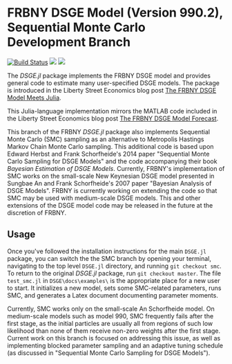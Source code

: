 # FRBNY DSGE Model (Version 990.2), Sequential Monte Carlo Development Branch
[![Build Status](https://travis-ci.org/FRBNY-DSGE/DSGE.jl.svg)](https://travis-ci.org/FRBNY-DSGE/DSGE.jl)
[![](https://img.shields.io/badge/docs-stable-blue.svg)](https://FRBNY-DSGE.github.io/DSGE.jl/stable)
[![](https://img.shields.io/badge/docs-latest-blue.svg)](https://FRBNY-DSGE.github.io/DSGE.jl/latest)

The *DSGE.jl* package implements the FRBNY DSGE model and provides general code
to estimate many user-specified DSGE models. The package is introduced in the
Liberty Street Economics blog post
[The FRBNY DSGE Model Meets Julia](http://libertystreeteconomics.newyorkfed.org/2015/12/the-frbny-dsge-model-meets-julia.html).

This Julia-language implementation mirrors the MATLAB code
included in the Liberty Street Economics blog post
[The FRBNY DSGE Model Forecast](http://libertystreeteconomics.newyorkfed.org/2015/05/the-frbny-dsge-model-forecast-april-2015.html).

This branch of the FRBNY *DSGE.jl* package also implements Sequential Monte Carlo (SMC) sampling as an alternative to Metropolis Hastings 
Markov Chain Monte Carlo sampling. This additional code is based upon Edward Herbst and Frank Schorfheide's 2014 paper "Sequential Monte Carlo Sampling
for DSGE Models" and the code accompanying their book *Bayesian Estimation of DSGE Models*. Currently, FRBNY's implementation of SMC works on the 
small-scale New Keynesian DSGE model presented in Sungbae An and Frank Schorfheide's 2007 paper "Bayesian Analysis of DSGE Models". FRBNY is 
currently working on extending the code so that SMC may be used with medium-scale DSGE models. This and other extensions of the DSGE model code 
may be released in the future at the discretion of FRBNY.

## Usage

Once you've followed the installation instructions for the main `DSGE.jl` package, you can switch the the SMC branch by opening your terminal, navigating to the top level `DSGE.jl` directory, and running `git checkout smc`. To return to the original *DSGE.jl* package, run `git checkout master`. The file `test_smc.jl` in  `DSGE\docs\examples\` is the appropriate place for a new user to start. It initializes a new model, sets some SMC-related parameters, runs SMC, and generates a Latex document documenting parameter moments. 

Currently, SMC works only on the small-scale An Schorfheide model. On medium-scale models such as model 990, SMC frequently fails after the first stage, as the initial particles are usually all from regions of such low likelihood than none of them receive non-zero weights after the first stage. Current work on this branch is focused on addressing this issue, as well as implementing blocked parameter sampling and an adaptive tuning schedule (as discussed in "Sequential Monte Carlo Sampling for DSGE Models"). 